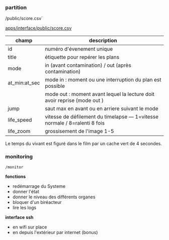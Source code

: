 ### partition 
/public/score.csv`

[apps/interface/public/score.csv](https://github.com/dcfvg/temporium/blob/panorama/apps/interface/public/score.csv)

| champ  | description |
| ------ | ----------- |
| id     | numéro d'évenement unique                    |
| title  | étiquette pour repérer les plans                      |
| mode   | in (avant contamination) / out (après contamination)
| at_min:at_sec | mode in : moment ou une interruption du plan est possible|
|        | mode out : moment avant lequel la lecture doit avoir reprise (mode out )|
| jump   | saut max en avant ou en arriere suivant le mode |
| life_speed | vitesse de défilement du timelapse — 1=vitesse normale / 8=ralenti 8 fois | 
| life_zoom  | grossisement de l'image 1-5 | 

Le temps du vivant est figuré dans le film par un cache vert de 4 secondes.

### monitoring
`/monitor`


**fonctions** 
- redémarrage du Systeme
- donner l'état
- donner le niveau des différents organes 
- bloquer d'un biréacteur
- lire les logs

**interface ssh**
- en wifi sur place 
- en depuis l'extérieur par internet (bonus)
